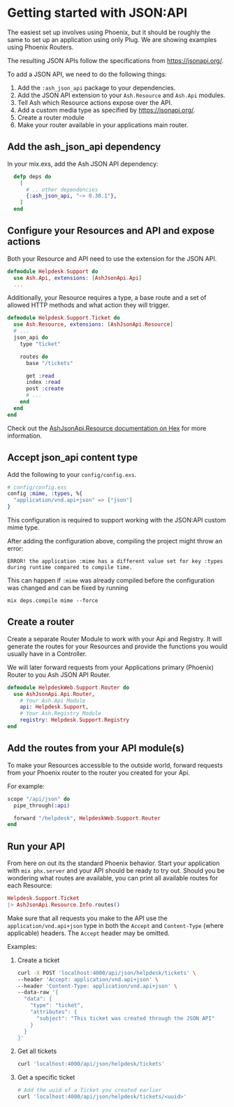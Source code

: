 # Getting started with JSON:API

The easiest set up involves using Phoenix, but it should be roughly the same to set up an
application using only Plug. We are showing examples using Phoenix Routers.

The resulting JSON APIs follow the specifications from https://jsonapi.org/.

To add a JSON API, we need to do the following things:

1. Add the `:ash_json_api` package to your dependencies.
2. Add the JSON API extension to your `Ash.Resource` and `Ash.Api` modules.
3. Tell Ash which Resource actions expose over the API.
4. Add a custom media type as specified by https://jsonapi.org/.
5. Create a router module
6. Make your router available in your applications main router.

## Add the ash_json_api dependency

In your mix.exs, add the Ash JSON API dependency:

```elixir
  defp deps do
    [
      # .. other dependencies
      {:ash_json_api, "~> 0.30.1"},
    ]
  end
```

## Configure your Resources and API and expose actions

Both your Resource and API need to use the extension for the JSON API.

```elixir
defmodule Helpdesk.Support do
  use Ash.Api, extensions: [AshJsonApi.Api]
  ...
```

Additionally, your Resource requires a type, a base route and a set of allowed HTTP methods
and what action they will trigger.

```elixir
defmodule Helpdesk.Support.Ticket do
  use Ash.Resource, extensions: [AshJsonApi.Resource]
  # ...
  json_api do
    type "ticket"

    routes do
      base "/tickets"

      get :read
      index :read
      post :create
      # ...
    end
  end
end
```

Check out the [AshJsonApi.Resource documentation on
Hex](https://hexdocs.pm/ash_json_api/AshJsonApi.Resource.html) for more information.

## Accept json_api content type

Add the following to your `config/config.exs`.

```elixir
# config/config.exs
config :mime, :types, %{
  "application/vnd.api+json" => ["json"]
}
```

This configuration is required to support working with the JSON:API custom mime type.

After adding the configuration above, compiling the project might throw an error:
```
ERROR! the application :mime has a different value set for key :types during runtime compared to compile time.
```
This can happen if `:mime` was already compiled before the configuration was changed and can be
fixed by running 
```
mix deps.compile mime --force
```

## Create a router

Create a separate Router Module to work with your Api and Registry. It will generate the routes for
your Resources and provide the functions you would usually have in a Controller.

We will later forward requests from your Applications primary (Phoenix) Router to you Ash JSON API Router.

```elixir
defmodule HelpdeskWeb.Support.Router do
  use AshJsonApi.Api.Router,
    # Your Ash.Api Module
    api: Helpdesk.Support,
    # Your Ash.Registry Module
    registry: Helpdesk.Support.Registry
end
```

## Add the routes from your API module(s)

To make your Resources accessible to the outside world, forward requests from your Phoenix router to the router you created for your Api.

For example:

```elixir
scope "/api/json" do
  pipe_through(:api)

  forward "/helpdesk", HelpdeskWeb.Support.Router
end
```

## Run your API

From here on out its the standard Phoenix behavior. Start your application with `mix phx.server`
and your API should be ready to try out. Should you be wondering what routes are available, you can
print all available routes for each Resource:

```elixir
Helpdesk.Support.Ticket
|> AshJsonApi.Resource.Info.routes()
```

Make sure that all requests you make to the API use the `application/vnd.api+json` type in both the
`Accept` and `Content-Type` (where applicable) headers. The `Accept` header may be omitted.

Examples:

1. Create a ticket
    ```bash
    curl -X POST 'localhost:4000/api/json/helpdesk/tickets' \
    --header 'Accept: application/vnd.api+json' \
    --header 'Content-Type: application/vnd.api+json' \
    --data-raw '{
      "data": {
        "type": "ticket",
        "attributes": {
          "subject": "This ticket was created through the JSON API"
        }
      }
    }'
    ```
1. Get all tickets
    ```bash
    curl 'localhost:4000/api/json/helpdesk/tickets'
    ```
1. Get a specific ticket
    ```bash
    # Add the uuid of a Ticket you created earlier
    curl 'localhost:4000/api/json/helpdesk/tickets/<uuid>'
    ```
